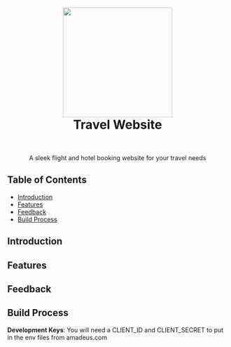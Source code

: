 
<h1 align="center"><img align="center" width="250" height="250" src='https://user-images.githubusercontent.com/71289948/223522780-61db3143-3773-4e78-8243-076c40070913.JPG'></img>
<div>Travel Website</div></h1> <br>
<p align="center">
  <a href="https://gitpoint.co/">

  </a>
</p>

<p align="center">
  A sleek flight and hotel booking website for your travel needs 
</p>


<!-- START doctoc generated TOC please keep comment here to allow auto update -->
<!-- DON'T EDIT THIS SECTION, INSTEAD RE-RUN doctoc TO UPDATE -->
## Table of Contents

- [Introduction](#introduction)
- [Features](#features)
- [Feedback](#feedback)
- [Build Process](#build-process)

<!-- END doctoc generated TOC please keep comment here to allow auto update -->

## Introduction



## Features


## Feedback


## Build Process



**Development Keys**: You will need a CLIENT_ID and CLIENT_SECRET to put in the env files from amadeus.com

